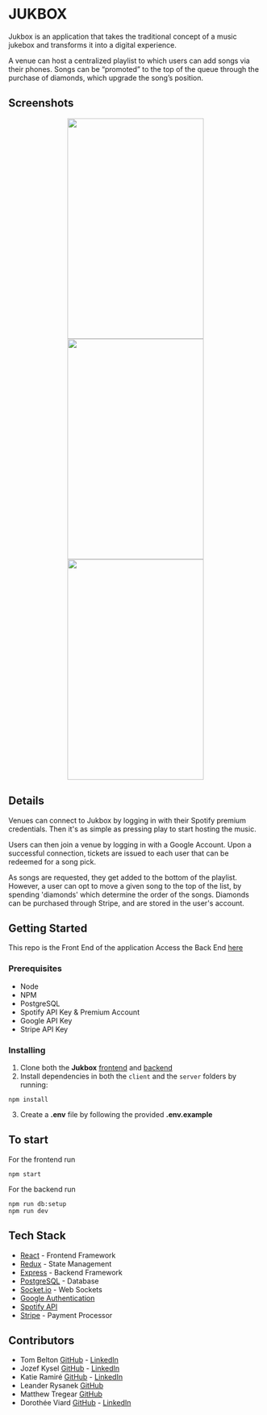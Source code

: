 # JUKBOX

Jukbox is an application that takes the traditional concept of a music jukebox and transforms it into a digital experience.

A venue can host a centralized playlist to which users can add songs via their phones. Songs can be “promoted” to the top of the queue through the purchase of diamonds, which upgrade the song’s position.


## Screenshots

<p align="center">
  <img width="270" height="437" src="https://northern-lights.fr/images/jukbox-user1.png">
  <img width="270" height="437" src="https://northern-lights.fr/images/jukbox-player.png">
  <img width="270" height="437" src="https://northern-lights.fr/images/jukbox-user2.png">
</p>

## Details

Venues can connect to Jukbox by logging in with their Spotify premium credentials. Then it's as simple as pressing play to 
start hosting the music.


Users can then join a venue by logging in with a Google Account. Upon a successful connection, tickets are issued to each
user that can be redeemed for a song pick. 


As songs are requested, they get added to the bottom of the playlist. However, a user can opt to move a given song to 
the top of the list, by spending 'diamonds' which determine the order of the songs. Diamonds can be purchased through
Stripe, and are stored in the user's account.


## Getting Started

This repo is the Front End of the application
Access the Back End [here](https://github.com/Do0oV/jukbox-be)


### Prerequisites
* Node 
* NPM
* PostgreSQL
* Spotify API Key & Premium Account
* Google API Key
* Stripe API Key


### Installing

1. Clone both the __Jukbox__ [frontend](https://github.com/Do0oV/jukbox-fe) and [backend](https://github.com/Do0oV/jukbox-be)
2. Install dependencies in both the `client` and the `server` folders by running:
```
npm install
```
3. Create a __.env__ file by following the provided __.env.example__

## To start 

For the frontend run
```
npm start
```
For the backend run
```
npm run db:setup
npm run dev
```

## Tech Stack

* [React](https://reactjs.org/) - Frontend Framework
* [Redux](https://redux.js.org/) - State Management
* [Express](https://expressjs.com/) - Backend Framework 
* [PostgreSQL](https://www.postgresql.org/) - Database
* [Socket.io](https://socket.io/) - Web Sockets
* [Google Authentication](https://developers.google.com/identity/protocols/OAuth2)
* [Spotify API](https://developer.spotify.com/)
* [Stripe](https://stripe.com/docs) - Payment Processor

## Contributors 

* Tom Belton [GitHub](https://github.com/whenmoon) - [LinkedIn](https://www.linkedin.com/in/tom-belton-6193a3168/)
* Jozef Kysel [GitHub](https://github.com/JozefKysel) - [LinkedIn](https://www.linkedin.com/in/jozef-kysel-382ba6182)
* Katie Ramiré [GitHub](https://github.com/kramire) - [LinkedIn](https://www.linkedin.com/in/kramire/)
* Leander Rysanek [GitHub](https://github.com/leandroviajando)
* Matthew Tregear [GitHub](https://github.com/matthewtregg)
* Dorothée Viard [GitHub](https://github.com/Do0oV) - [LinkedIn](https://www.linkedin.com/in/dorotheeviard)
